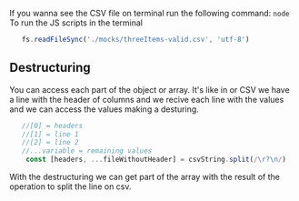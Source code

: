 If you wanna see the CSV file on terminal run the following command:
`node`
To run the JS scripts in the terminal
```javascript
   fs.readFileSync('./mocks/threeItems-valid.csv', 'utf-8') 
```
## Destructuring
You can access each part of the object or array. It's like in or CSV we have a line with the header of columns and we recive each line with the values and we can access the values making a desturing.
```javascript
   //[0] = headers
   //[1] = line 1
   //[2] = line 2
   //...variable = remaining values
    const [headers, ...fileWithoutHeader] = csvString.split(/\r?\n/)
```
With the destructuring we can get part of the array with the result of the operation to split the line on csv.